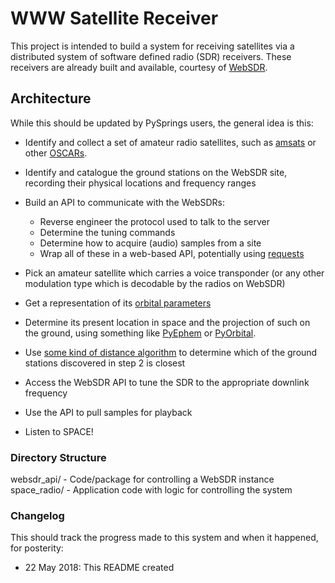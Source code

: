 # WWW Satellite Receiver

This project is intended to build a system for receiving satellites via a
distributed system of software defined radio (SDR) receivers. These receivers
are already built and available, courtesy of [WebSDR](http://websdr.org/).

## Architecture

While this should be updated by PySprings users, the general idea is this:

* Identify and collect a set of amateur radio satellites, such as
[amsats](https://www.amsat.org/) or other
[OSCARs](https://www.n2yo.com/satellites/?c=18).

* Identify and catalogue the ground stations on the WebSDR site, recording
  their physical locations and frequency ranges
 
* Build an API to communicate with the WebSDRs:
    
    * Reverse engineer the protocol used to talk to the server
    * Determine the tuning commands
    * Determine how to acquire (audio) samples from a site
    * Wrap all of these in a web-based API, potentially using [requests](http://docs.python-requests.org/en/master/)

* Pick an amateur satellite which carries a voice transponder (or any other
  modulation type which is decodable by the radios on WebSDR)

* Get a representation of its [orbital parameters](https://en.wikipedia.org/wiki/Two-line_element_set)

* Determine its present location in space and the projection of such on the ground, using something like [PyEphem](http://rhodesmill.org/pyephem/) or [PyOrbital](https://github.com/pytroll/pyorbital).

* Use [some kind of distance
  algorithm](https://github.com/googlemaps/google-maps-services-python) to
  determine which of the ground stations discovered in step 2 is closest

* Access the WebSDR API to tune the SDR to the appropriate downlink frequency

* Use the API to pull samples for playback

* Listen to SPACE!

### Directory Structure

websdr_api/ - Code/package for controlling a WebSDR instance
space_radio/ - Application code with logic for controlling the system


### Changelog

This should track the progress made to this system and when it happened, for
posterity:

* 22 May 2018: This README created
